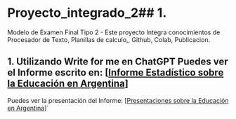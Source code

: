 # Proyecto_integrado_2## 1.
Modelo de Examen Final Tipo 2 - Este proyecto Integra conocimientos de Procesador de Texto, Planillas de calculo,, Github, Colab, Publicacion.
## 1. Utilizando Write for me en ChatGPT Puedes ver el Informe escrito en: [[Informe Estadístico sobre la Educación en Argentina](https://chatgpt.com/share/6736781a-de48-8012-95b4-c14196209d4a)]
Puedes ver la presentación del Informe: [[Presentaciones sobre la Educación en Argentina](https://gamma.app/docs/Analisis-de-Datos-de-Evaluacion-Estudiantil-en-Argentina-qfrk7b33dqj57qd)]`

